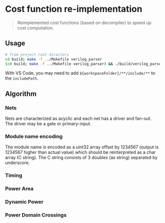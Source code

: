 # Cost function re-implementation
> Reimplemented cost functions (based on decompiler) to speed up cost computation.

## Usage
```sh
# from project root directory
cd build; make -f ../Makefile verilog_parser
(cd build; make -f ../Makefile verilog_parser) && ./build/verilog_parser ./design1.v
```

With VS Code, you may need to add `${workspaceFolder}/**/include/**` to 
the `includePath`.

## Algorithm

### Nets

Nets are characterized as acyclic and each net has a driver and fan-out. The driver may be a gate or primary-input.

### Module name encoding

The module name is encoded as a uint32 array offset by 1234567 (output is 1234567 higher than actual value) which should be reinterpreted as a char array (C string). The C string consists of 3 doubles (as string) separated by underscore.

### Timing

### Power Area

### Dynamic Power

### Power Domain Crossings
